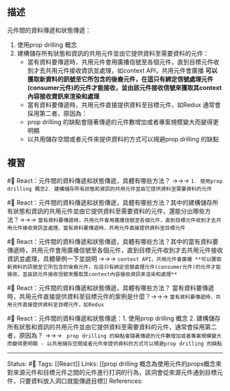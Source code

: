 
## 描述


元件間的資料傳遞和狀態傳遞：
1. 使用prop drilling 概念
2. 建構儲存所有狀態和資訊的共用元件並由它提供資料至需要資料的元件：
	- 當有資料要傳遞時，共用元件會用廣播信號至各個元件，直到目標元件收到才去共用元件接收資訊並處理，如context API，共用元件會廣播 **可以獲取新資料的訊號至它所包含的後裔元件，在這只有綁定信號處理元件(consumer元件)的元件才能接收，並由該元件接收信號來獲取其context內容接收資訊來渲染和處理**
	- 當有資料要傳遞時，共用元件直接提供資料至目標元件，如Redux
通常會採用第二者，原因為：
	- prop drilling 的缺點會隨著傳遞的元件數增加或者專案規模變大而變得更明顯
	- 以共用儲存空間或者元件來提供資料的方式可以規避prop drilling 的缺點


## 複習


#🧠 React：元件間的資料傳遞和狀態傳遞，具體有哪些方法？ ->->-> `1. 使用prop drilling 概念2. 建構儲存所有狀態和資訊的共用元件並由它提供資料至需要資料的元件`
<!--SR:!2023-02-05,21,250-->

#🧠 React：元件間的資料傳遞和狀態傳遞，具體有哪些方法？其中的建構儲存所有狀態和資訊的共用元件並由它提供資料至需要資料的元件，還能分出哪些方法？->->-> `當有資料要傳遞時，共用元件會用廣播信號至各個元件，直到目標元件收到才去共用元件接收資訊並處理、當有資料要傳遞時，共用元件直接提供資料至目標元件`
<!--SR:!2023-01-21,5,230-->

#🧠 React：元件間的資料傳遞和狀態傳遞，具體有哪些方法？其中的當有資料要傳遞時，共用元件會用廣播信號至各個元件，直到目標元件收到才去共用元件接收資訊並處理，具體舉例一下並說明 ->->-> `context API，共用元件會廣播 **可以獲取新資料的訊號至它所包含的後裔元件，在這只有綁定信號處理元件(consumer元件)的元件才能接收，並由該元件接收信號來獲取其context內容接收資訊來渲染和處理**`
<!--SR:!2023-01-17,10,250-->

#🧠 React：元件間的資料傳遞和狀態傳遞，具體有哪些方法？ 當有資料要傳遞時，共用元件直接提供資料至目標元件的案例是什麼？->->-> `當有資料要傳遞時，共用元件直接提供資料至目標元件，如Redux`
<!--SR:!2023-01-30,17,250-->

#🧠 React：元件間的資料傳遞和狀態傳遞：1. 使用prop drilling 概念 2. 建構儲存所有狀態和資訊的共用元件並由它提供資料至需要資料的元件，通常會採用第二者，原因為？ ->->-> ` prop drilling 的缺點會隨著傳遞的元件數增加或者專案規模變大而變得更明顯 - 以共用儲存空間或者元件來提供資料的方式可以規避prop drilling 的缺點`
<!--SR:!2023-01-17,10,250-->







---
Status: #🌱 
Tags:
[[React]]
Links:
[[prop drilling 概念為使用元件的props概念來對來源元件和目標元件之間的元件進行打洞的行為，該洞會從來源元件通到目標元件，只要資料放入洞口就能傳遞目標]]
References:



